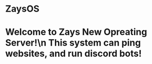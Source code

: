 # ZaysOS
 # Welcome to Zays New Opreating Server!\n This system can ping websites, and run discord bots!
